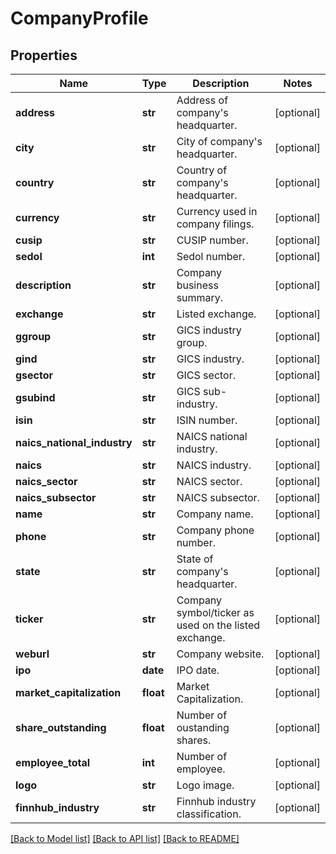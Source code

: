 # CompanyProfile

## Properties
Name | Type | Description | Notes
------------ | ------------- | ------------- | -------------
**address** | **str** | Address of company&#39;s headquarter. | [optional] 
**city** | **str** | City of company&#39;s headquarter. | [optional] 
**country** | **str** | Country of company&#39;s headquarter. | [optional] 
**currency** | **str** | Currency used in company filings. | [optional] 
**cusip** | **str** | CUSIP number. | [optional] 
**sedol** | **int** | Sedol number. | [optional] 
**description** | **str** | Company business summary. | [optional] 
**exchange** | **str** | Listed exchange. | [optional] 
**ggroup** | **str** | GICS industry group. | [optional] 
**gind** | **str** | GICS industry. | [optional] 
**gsector** | **str** | GICS sector. | [optional] 
**gsubind** | **str** | GICS sub-industry. | [optional] 
**isin** | **str** | ISIN number. | [optional] 
**naics_national_industry** | **str** | NAICS national industry. | [optional] 
**naics** | **str** | NAICS industry. | [optional] 
**naics_sector** | **str** | NAICS sector. | [optional] 
**naics_subsector** | **str** | NAICS subsector. | [optional] 
**name** | **str** | Company name. | [optional] 
**phone** | **str** | Company phone number. | [optional] 
**state** | **str** | State of company&#39;s headquarter. | [optional] 
**ticker** | **str** | Company symbol/ticker as used on the listed exchange. | [optional] 
**weburl** | **str** | Company website. | [optional] 
**ipo** | **date** | IPO date. | [optional] 
**market_capitalization** | **float** | Market Capitalization. | [optional] 
**share_outstanding** | **float** | Number of oustanding shares. | [optional] 
**employee_total** | **int** | Number of employee. | [optional] 
**logo** | **str** | Logo image. | [optional] 
**finnhub_industry** | **str** | Finnhub industry classification. | [optional] 

[[Back to Model list]](../README.md#documentation-for-models) [[Back to API list]](../README.md#documentation-for-api-endpoints) [[Back to README]](../README.md)



